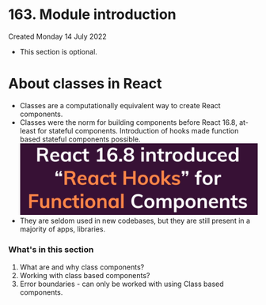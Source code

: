 # 163. Module introduction
Created Monday 14 July 2022

- This section is optional.

# About classes in React
- Classes are a computationally equivalent way to create React components.
- Classes were the norm for building components before React 16.8, at-least for stateful components. Introduction of hooks made function based stateful components possible.
	![](assets/163_Module_introduction-image-1.png)
- They are seldom used in new codebases, but they are still present in a majority of apps, libraries.

### What's in this section
1. What are and why class components?
2. Working with class based components?
3. Error boundaries - can only be worked with using Class based components.
